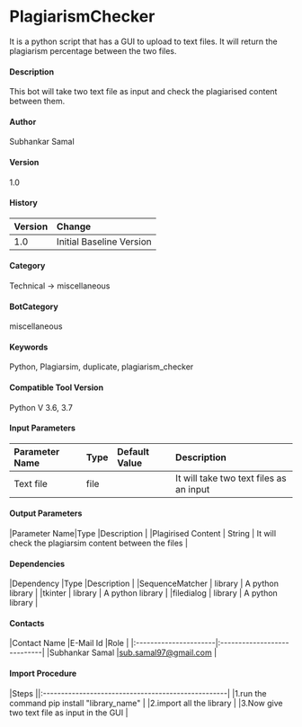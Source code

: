 # PlagiarismChecker
It is a python script that has a GUI to upload to text files. It will return the plagiarism percentage between the two files.
#### Description
This bot will take two text file as input and check the plagiarised content between them.



#### Author
Subhankar Samal

#### Version
1.0

#### History
|Version|Change |
|:------|:-----------------------|
|1.0 |Initial Baseline Version|

#### Category
Technical -> miscellaneous

#### BotCategory
miscellaneous

#### Keywords
Python, Plagiarsim, duplicate, plagiarism_checker

#### Compatible Tool Version
Python V 3.6, 3.7

#### Input Parameters
|Parameter Name|Type |Default Value |Description |
|:-------------|:-----|:--------------------|:----------------------------------------------------|
|Text file|file  |    |It will take two text files as an input|

#### Output Parameters
|Parameter Name|Type |Description |
|Plagirised Content | String | It will check the plagiarsim content between the files |



#### Dependencies
|Dependency |Type |Description |
|SequenceMatcher | library | A python library |
|tkinter         | library | A python library |
|filedialog      | library | A python library |


#### Contacts
|Contact Name |E-Mail Id |Role |
|:----------------------|:----------------------------|
|Subhankar Samal |sub.samal97@gmail.com |

#### Import Procedure
|Steps ||:---------------------------------------------------|
|1.run the command pip install "library_name" |
|2.import all the library |
|3.Now give two text file as input in the GUI |
